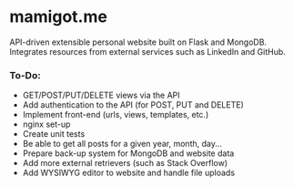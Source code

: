 # mamigot.me

API-driven extensible personal website built on Flask and MongoDB.
Integrates resources from external services such as LinkedIn and GitHub.


### To-Do:
 * GET/POST/PUT/DELETE views via the API
 * Add authentication to the API (for POST, PUT and DELETE)
 * Implement front-end (urls, views, templates, etc.)
 * nginx set-up
 * Create unit tests
 * Be able to get all posts for a given year, month, day...
 * Prepare back-up system for MongoDB and website data
 * Add more external retrievers (such as Stack Overflow)
 * Add WYSIWYG editor to website and handle file uploads
